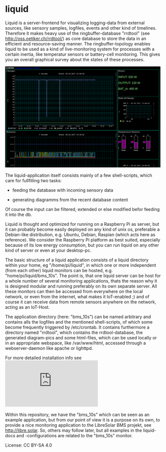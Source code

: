 # liquid


Liquid is a server-frontend for visualizing logging-data from external sources, like sensory samples, logfiles, events and other kind of timelines.  Therefore it makes heavy use of the ringbuffer-database "rrdtool" (see http://oss.oetiker.ch/rrdtool/) as core database to store the data in an efficient and resource-saving manner. The ringbuffer-topology enables liquid to be used as a kind of live-monitoring system for processes with a certain inertia, like temperatur sensors or battery-cell monitoring. This gives you an overall graphical survey about the states of these processes.


![Titlescreen](https://raw.githubusercontent.com/case06/liquid/master/screenshots/bms_10s_main.png)


The liquid-application itself consists mainly of a few shell-scripts, which care for fullfilling two tasks:

- feeding the database with incoming sensory data

- generating diagramms from the recent database content

Of course the input can be filtered, extended or else modified befor feeding it into the db.


Liquid is thought and optimized for running on a Raspberry Pi as server, but it can probably become easily deployed on any kind of unix os, preferable a Debian-like distribution, e.g.  Ubuntu, Debian, Raspian (which acts here as reference). We consider the Raspberry Pi platform as best suited, especially because of its low energy consumption, but you can run liquid on any other kind of server or even at your desktop-pc.


The basic structure of a liquid application consists of a liquid directory within your home, eg "/home/pi/liquid", in which one or more independent (from each other) liquid monitors can be hosted, e.g. "home/pi/liquid/bms_10s".  The point is, that one liquid server can be host for a whole number of several monitoring applications, thats the reason why it is designed modular and running preferably on its own separate server. All these monitors can then be accessed from everywhere on the local network, or even from the internet, what makes it IoT-enabled ;) and of course it can receive data from remote sensors anywhere on the network, acting as an IoT-Host.

The application directory (here: "bms_10s") can be named arbitrary and contains alls the logfiles and the mentioned shell-scripts, of which some become frequently triggered by /etc/crontab. It contains furthermore a directory named "rrdtool", which contains the rrdtool-database, the generated diagram-pics and some html-files, which can be used locally or in an appropriate webspace, like /var/www/html, accessed through a webserver-daemon like apache or lighttpd.


For more detailed installation info see ![doc/install.txt](https://github.com/case06/liquid/blob/master/doc/install.txt)


Within this repository, we have the "bms_10s" which can be seen as an example application, but from our point of view it is a purpose on its own, to provide a nice monitoring application to the LibreSolar BMS projekt, see http://libre.solar.  So, others may follow later, but all examples in the liquid-docs and -configurations are related to the "bms_10s" monitor.


License:  CC BY-SA 4.0




